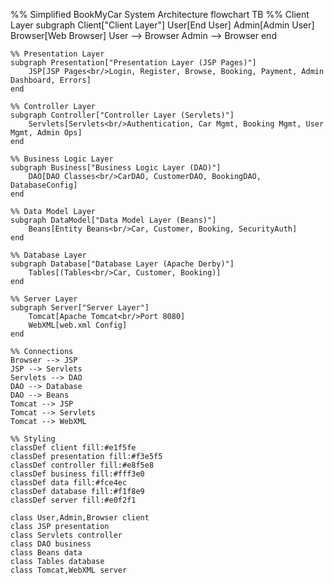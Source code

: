 %% Simplified BookMyCar System Architecture
flowchart TB
    %% Client Layer
    subgraph Client["Client Layer"]
        User[End User]
        Admin[Admin User]
        Browser[Web Browser]
        User --> Browser
        Admin --> Browser
    end

    %% Presentation Layer
    subgraph Presentation["Presentation Layer (JSP Pages)"]
        JSP[JSP Pages<br/>Login, Register, Browse, Booking, Payment, Admin Dashboard, Errors]
    end

    %% Controller Layer
    subgraph Controller["Controller Layer (Servlets)"]
        Servlets[Servlets<br/>Authentication, Car Mgmt, Booking Mgmt, User Mgmt, Admin Ops]
    end

    %% Business Logic Layer
    subgraph Business["Business Logic Layer (DAO)"]
        DAO[DAO Classes<br/>CarDAO, CustomerDAO, BookingDAO, DatabaseConfig]
    end

    %% Data Model Layer
    subgraph DataModel["Data Model Layer (Beans)"]
        Beans[Entity Beans<br/>Car, Customer, Booking, SecurityAuth]
    end

    %% Database Layer
    subgraph Database["Database Layer (Apache Derby)"]
        Tables[(Tables<br/>Car, Customer, Booking)]
    end

    %% Server Layer
    subgraph Server["Server Layer"]
        Tomcat[Apache Tomcat<br/>Port 8080]
        WebXML[web.xml Config]
    end

    %% Connections
    Browser --> JSP
    JSP --> Servlets
    Servlets --> DAO
    DAO --> Database
    DAO --> Beans
    Tomcat --> JSP
    Tomcat --> Servlets
    Tomcat --> WebXML

    %% Styling
    classDef client fill:#e1f5fe
    classDef presentation fill:#f3e5f5
    classDef controller fill:#e8f5e8
    classDef business fill:#fff3e0
    classDef data fill:#fce4ec
    classDef database fill:#f1f8e9
    classDef server fill:#e0f2f1

    class User,Admin,Browser client
    class JSP presentation
    class Servlets controller
    class DAO business
    class Beans data
    class Tables database
    class Tomcat,WebXML server
